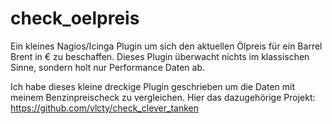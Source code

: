 check_oelpreis
==============

Ein kleines Nagios/Icinga Plugin um sich den aktuellen Ölpreis für ein Barrel Brent in € zu beschaffen. Dieses Plugin überwacht nichts im klassischen Sinne, sondern holt nur Performance Daten ab.

Ich habe dieses kleine dreckige Plugin geschrieben um die Daten mit meinem Benzinpreischeck zu vergleichen. Hier das dazugehörige Projekt: https://github.com/vlcty/check_clever_tanken
